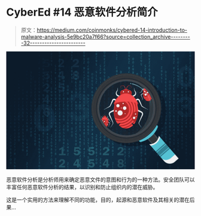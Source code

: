 # CyberEd #14 恶意软件分析简介

> 原文：<https://medium.com/coinmonks/cybered-14-introduction-to-malware-analysis-5e9bc20a7f66?source=collection_archive---------32----------------------->

![](img/e137aa03d26110b9d2e8906049dbf1fc.png)

恶意软件分析是分析师用来确定恶意文件的意图和行为的一种方法。安全团队可以丰富任何恶意软件分析的结果，以识别和防止组织内的潜在威胁。

这是一个实用的方法来理解不同的功能，目的，起源和恶意软件及其相关的潜在后果…